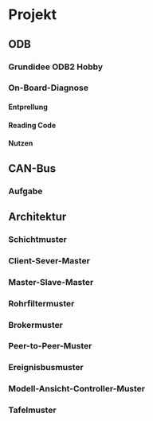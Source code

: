 # Projekt

## ODB
### Grundidee ODB2 Hobby
### On-Board-Diagnose
#### Entprellung 
#### Reading Code
#### Nutzen
## CAN-Bus
### Aufgabe 
## Architektur
### Schichtmuster 
### Client-Sever-Master
### Master-Slave-Master
### Rohrfiltermuster 
### Brokermuster
### Peer-to-Peer-Muster
### Ereignisbusmuster
### Modell-Ansicht-Controller-Muster
### Tafelmuster 
